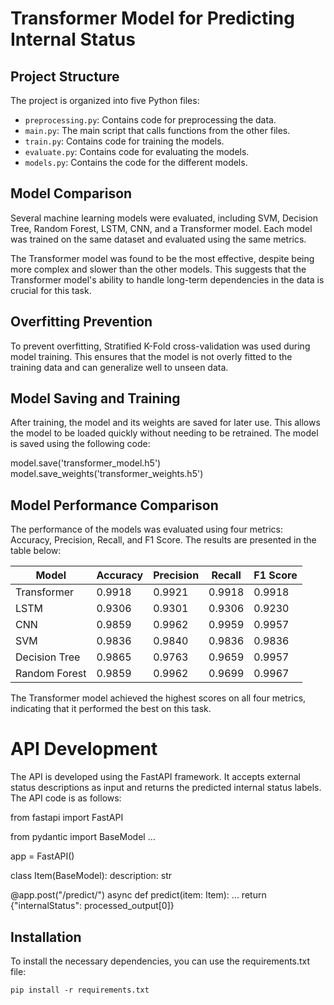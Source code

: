 # Transformer Model for Predicting Internal Status

## Project Structure

The project is organized into five Python files:

- `preprocessing.py`: Contains code for preprocessing the data.
- `main.py`: The main script that calls functions from the other files.
- `train.py`: Contains code for training the models.
- `evaluate.py`: Contains code for evaluating the models.
- `models.py`: Contains the code for the different models.

## Model Comparison

Several machine learning models were evaluated, including SVM, Decision Tree, Random Forest, LSTM, CNN, and a Transformer model. Each model was trained on the same dataset and evaluated using the same metrics.

The Transformer model was found to be the most effective, despite being more complex and slower than the other models. This suggests that the Transformer model's ability to handle long-term dependencies in the data is crucial for this task.

## Overfitting Prevention

To prevent overfitting, Stratified K-Fold cross-validation was used during model training. This ensures that the model is not overly fitted to the training data and can generalize well to unseen data.

## Model Saving and Training

After training, the model and its weights are saved for later use. This allows the model to be loaded quickly without needing to be retrained. The model is saved using the following code:

model.save('transformer_model.h5')
model.save_weights('transformer_weights.h5')

## Model Performance Comparison

The performance of the models was evaluated using four metrics: Accuracy, Precision, Recall, and F1 Score. The results are presented in the table below:

| Model | Accuracy | Precision | Recall | F1 Score |
|-------|----------|-----------|--------|----------|
| Transformer | 0.9918 | 0.9921 | 0.9918 | 0.9918 |
| LSTM | 0.9306 | 0.9301 | 0.9306 | 0.9230 |
| CNN | 0.9859 | 0.9962 | 0.9959 | 0.9957 |
| SVM | 0.9836 | 0.9840 | 0.9836 | 0.9836 |
| Decision Tree | 0.9865 | 0.9763 | 0.9659 | 0.9957 |
| Random Forest | 0.9859 | 0.9962 | 0.9699 | 0.9967 |

The Transformer model achieved the highest scores on all four metrics, indicating that it performed the best on this task.

# API Development

The API is developed using the FastAPI framework. It accepts external status descriptions as input and returns the predicted internal status labels. The API code is as follows:

from fastapi import FastAPI

from pydantic import BaseModel
...

app = FastAPI()

class Item(BaseModel):
  description: str

@app.post("/predict/")
async def predict(item: Item):
  ...
  return {"internalStatus": processed_output[0]}

  
## Installation

To install the necessary dependencies, you can use the requirements.txt file:

```pip install -r requirements.txt```
